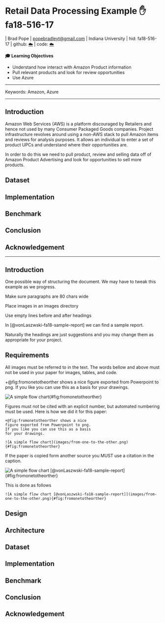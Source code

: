 # Retail Data Processing Example :hand: fa18-516-17

| Brad Pope
| popebradleyt@gmail.com
| Indiana University
| hid: fa18-516-17
| github: [:cloud:](https://github.com/cloudmesh-community/fa18-516-17/blob/master/project-paper/report.md)
| code: [:cloud:](https://github.com/cloudmesh-community/fa18-516-17/blob/master/project-code/README.sh)

**:mortar_board: Learning Objectives**

* Understand how interact with Amazon Product information
* Pull relevant products and look for review opportunities
* Use Azure

---

Keywords: Amazon, Azure

---

## Introduction

Amazon Web Services (AWS) is a platform discouraged by Retailers and hence not used by many Consumer Packaged Goods companies.  Project infrastructure revolves around using a non-AWS stack to pull Amazon items and reviews for analysis purposes.  It allows an individual to enter a set of product UPCs and understand where their opportunities are.

In order to do this we need to pull product, review and selling data off of Amazon Product Advertising and look for opportunities to sell more products.

## Dataset

## Implementation

## Benchmark

## Conclusion

## Acknowledgement

---


## Introduction

One possible way of structuring the document.
We may have to tweak this example as we progress.

Make sure paragraphs are 80 chars wide 

Place images in an images directory

Use empty lines before and after headings

In [@vonLaszwski-fa18-sample-report] we can find a sample report.

Naturally the headings are just suggestions and you may change them as
appropriate for your project.

## Requirements

All images must be referred to in the text. The words bellow and above
must not be used in your paper for images, tables, and code.

+@fig:fromonetotheorther shows a nice figure exported from Powerpoint
to png. If you like you can use this as a basis for your drawings.

![A simple flow chart](images/from-one-to-the-other.png){#fig:fromonetotheorther}

Figures must not be cited with an explicit number, but automated
numbering must be used. Here is how we did it for this paper:

```
+@fig:fromonetotheorther shows a nice
figure exported from Powerpoint to png.
If you like you can use this as a basis
for your drawings.

![A simple flow chart](images/from-one-to-the-other.png){#fig:fromonetotheorther}
```

If the paper is copied form another source you MUST use a citation in the caption. 

![A simple flow chart [@vonLaszwski-fa18-sample-report]](images/from-one-to-the-other.png){#fig:fromonetotheorther}

This is done as follows

```
![A simple flow chart [@vonLaszwski-fa18-sample-report]](images/from-one-to-the-other.png){#fig:fromonetotheorther}
```

## Design 

## Architecture

## Dataset

## Implementation

## Benchmark

## Conclusion

## Acknowledgement

